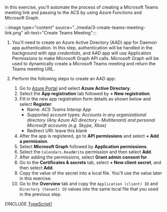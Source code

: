 <!-- markdownlint-disable MD041 -->

In this exercise, you'll automate the process of creating a Microsoft Teams meeting link and passing to the ACS by using Azure Functions and Microsoft Graph.

:::image type="content" source="../media/3-create-teams-meeting-link.png" alt-text="Create Teams Meeting":::

1. You'll need to create an Azure Active Directory (AAD) app for Daemon app authentication. In this step, authentication will be handled in the background with *app credentials*, and AAD app will use Application Permissions to make Microsoft Graph API calls. Microsoft Graph will be used to dynamically create a Microsoft Teams meeting and return the Teams meeting URL.

1. Perform the following steps to create an AAD app:
    1. Go to [Azure Portal](https://portal.azure.com) and select **Azure Active Directory**.
    1. Select the **App registration** tab followed by **+ New registration**.
    1. Fill in the new app registration form details as shown below and select **Register**:
        - Name: *ACS Teams Interop App*
        - Supported account types: *Accounts in any organizational directory (Any Azure AD directory - Multitenant) and personal Microsoft accounts (e.g. Skype, Xbox)*
        - Redirect URI: leave this blank
    1. After the app is registered, go to **API permissions** and select **+ Add a permission**.
    1. Select **Microsoft Graph** followed by **Application permissions**.
    1. Select the `Calendars.ReadWrite` permission and then select **Add**.
    1. After adding the permissions, select **Grant admin consent for <your organization name>**.
    1. Go to the **Certificates & secrets** tab, select **+ New client secret**, and then select **Add**. 
    1. Copy the value of the secret into a local file. You'll use the value later in this exercise.
    1. Go to the **Overview** tab and copy the `Application (client) ID` and `Directory (tenant) ID` values into the same local file that you used in the previous step.

[!INCLUDE [TypeScript](./04-Create-Teams-Meeting-TS.md)]



